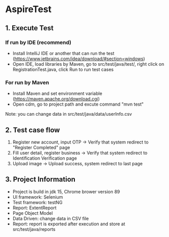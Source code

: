 # AspireTest

## 1. Execute Test
### If run by IDE (recommend)
- Install IntelliJ IDE or another that can run the test (https://www.jetbrains.com/idea/download/#section=windows)
- Open IDE, load libraries by Maven, go to src/test/java/test/, right click on RegistrationTest.java, click Run to run test cases

### For run by Maven
- Install Maven and set environment variable (https://maven.apache.org/download.cgi)
- Open cdm, go to project path and excute command "mvn test"

Note: you can change data in src/test/java/data/userInfo.csv

## 2. Test case flow
1. Register new account, input OTP -> Verify that system redirect to "Register Completed" page
2. Fill user detail, register business -> Verify that system redirect to Identification Verification page
3. Upload image -> Upload success, system redirect to last page

## 3. Project Information
- Project is build in jdk 15, Chrome brower version 89
- UI framework: Selenium
- Test framework: testNG
- Report: ExtentReport
- Page Object Model
- Data Driven: change data in CSV file
- Report: report is exported after execution and store at src/test/java/reports
